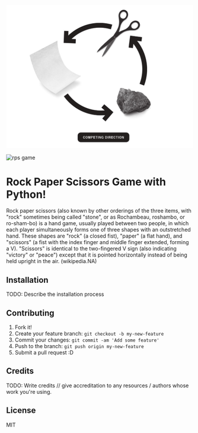 ![rps game](rps_01.jpg "rps game")

<img scr="image/rps_01.jpg" alt="rps game">

# Rock Paper Scissors Game with Python!

Rock paper scissors (also known by other orderings of the three items, with "rock" sometimes being called "stone", or as Rochambeau, roshambo, or ro-sham-bo) is a hand game, usually played between two people, in which each player simultaneously forms one of three shapes with an outstretched hand. These shapes are "rock" (a closed fist), "paper" (a flat hand), and "scissors" (a fist with the index finger and middle finger extended, forming a V). "Scissors" is identical to the two-fingered V sign (also indicating "victory" or "peace") except that it is pointed horizontally instead of being held upright in the air. (wikipedia.NA)

## Installation

TODO: Describe the installation process


## Contributing

1. Fork it!
2. Create your feature branch: `git checkout -b my-new-feature`
3. Commit your changes: `git commit -am 'Add some feature'`
4. Push to the branch: `git push origin my-new-feature`
5. Submit a pull request :D


## Credits

TODO: Write credits
// give accreditation to any resources / authors whose work you're using.

## License

MIT
